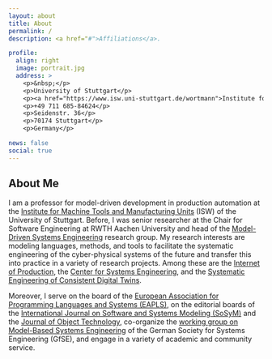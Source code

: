 ```yaml
---
layout: about
title: About
permalink: /
description: <a href="#">Affiliations</a>. 

profile:
  align: right
  image: portrait.jpg
  address: >
    <p>&nbsp;</p>
    <p>University of Stuttgart</p>
    <p><a href="https://www.isw.uni-stuttgart.de/wortmann">Institute for Control Engineering of Machine Tools and Manufacturing Units (ISW)</a></p>
    <p>+49 711 685-84624</p>
    <p>Seidenstr. 36</p>
    <p>70174 Stuttgart</p>
    <p>Germany</p>

news: false
social: true
---
```


## About Me

I am a professor for model-driven development in production automation at the [Institute for Machine Tools and Manufacturing Units](https://www.isw.uni-stuttgart.de/en/) (ISW) of the University of Stuttgart. Before, I was senior researcher at the Chair for Software Engineering at RWTH Aachen University and head of the [Model-Driven Systems Engineering](https://www.se-rwth.de/teams/mdse/) research group. 
My research interests are modeling languages, methods, and tools to facilitate the systematic engineering of the cyber-physical systems of the future and transfer this into practice in a variety of research projects. 
Among these are the [Internet of Production](https://www.iop.rwth-aachen.de/cms/~gpfz/Produktionstechnik/?lidx=1), the [Center for Systems Engineering](https://cse.rwth-campus.com/), and the [Systematic Engineering of Consistent Digital Twins](https://www.rwth-aachen.de/go/id/vuc/lidx/1).

Moreover, I serve on the board of the [European Association for Programming Languages and Systems (EAPLS)](https://eapls.org/), on the editorial boards of the [International Journal on Software and Systems Modeling (SoSyM)](https://sosym.org/) and the [Journal of Object Technology](http://www.jot.fm/), co-organize the [working group on Model-Based Systems Engineering](https://www.gfse.de/arbeitsgruppen.html#tab2-mbse) of the German Society for Systems Engineering (GfSE), and engage in a variety of academic and community service.

